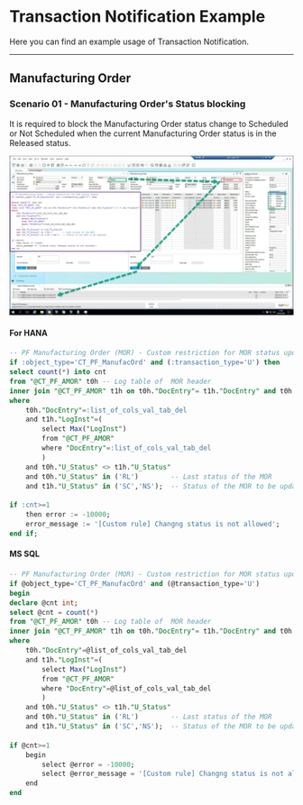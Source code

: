 # Transaction Notification Example

Here you can find an example usage of Transaction Notification.

---

## Manufacturing Order

### Scenario 01 - Manufacturing Order's Status blocking

It is required to block the Manufacturing Order status change to Scheduled or Not Scheduled when the current Manufacturing Order status is in the Released status.

![Example](./media/manufactruing-order-example.webp)

#### For HANA

```sql
-- PF Manufacturing Order (MOR) - Custom restriction for MOR status update 
if :object_type='CT_PF_ManufacOrd' and (:transaction_type='U') then
select count(*) into cnt
from "@CT_PF_AMOR" t0h -- Log table of  MOR header
inner join "@CT_PF_AMOR" t1h on t0h."DocEntry"= t1h."DocEntry" and t0h."LogInst" + 1 = t1h."LogInst"
where
    t0h."DocEntry"=:list_of_cols_val_tab_del
    and t1h."LogInst"=(
        select Max("LogInst")
        from "@CT_PF_AMOR"
        where "DocEntry"=:list_of_cols_val_tab_del
        )
    and t0h."U_Status" <> t1h."U_Status"
    and t0h."U_Status" in ('RL')        -- Last status of the MOR
    and t1h."U_Status" in ('SC','NS');  -- Status of the MOR to be updated
     
if :cnt>=1
    then error := -10000;
    error_message := '[Custom rule] Changng status is not allowed';
end if;
```

#### MS SQL

```sql
-- PF Manufacturing Order (MOR) - Custom restriction for MOR status update 
if @object_type='CT_PF_ManufacOrd' and (@transaction_type='U')
begin
declare @cnt int;
select @cnt = count(*)
from "@CT_PF_AMOR" t0h -- Log table of  MOR header
inner join "@CT_PF_AMOR" t1h on t0h."DocEntry"= t1h."DocEntry" and t0h."LogInst" + 1 = t1h."LogInst"
where
    t0h."DocEntry"=@list_of_cols_val_tab_del
    and t1h."LogInst"=(
        select Max("LogInst")
        from "@CT_PF_AMOR"
        where "DocEntry"=@list_of_cols_val_tab_del
        )
    and t0h."U_Status" <> t1h."U_Status"
    and t0h."U_Status" in ('RL')        -- Last status of the MOR
    and t1h."U_Status" in ('SC','NS');  -- Status of the MOR to be updated
     
if @cnt>=1
    begin
        select @error = -10000;
        select @error_message = '[Custom rule] Changng status is not allowed';
    end
end
```
